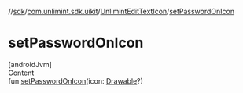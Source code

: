 //[sdk](../../../index.md)/[com.unlimint.sdk.uikit](../index.md)/[UnlimintEditTextIcon](index.md)/[setPasswordOnIcon](set-password-on-icon.md)



# setPasswordOnIcon  
[androidJvm]  
Content  
fun [setPasswordOnIcon](set-password-on-icon.md)(icon: [Drawable](https://developer.android.com/reference/kotlin/android/graphics/drawable/Drawable.html)?)  



